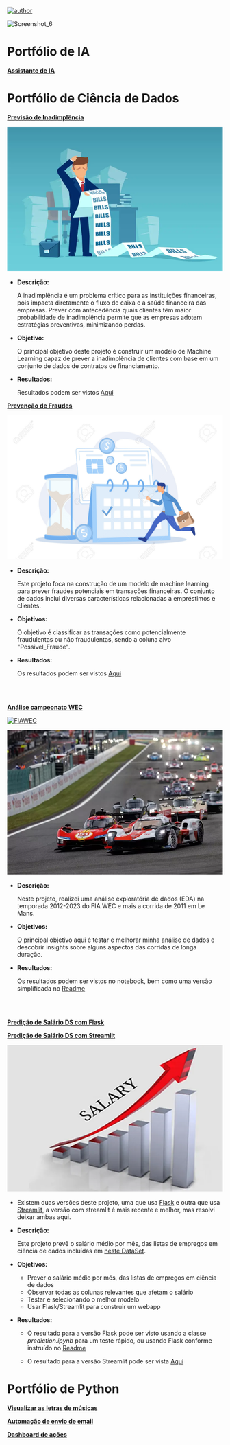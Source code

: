 [![author](https://img.shields.io/badge/author-feliperoll-purple.svg)](https://www.linkedin.com/in/felipe-roll/)

![Screenshot_6](https://github.com/FelipeLRoll/portifolio/assets/154685092/6e7bc906-62e3-4dbc-90b0-8981e897701b)

# **Portfólio de IA**

**[Assistante de IA](https://github.com/FelipeLRoll/ai_for_datasets)** 

# **Portfólio de Ciência de Dados**

**[Previsão de Inadimplência](https://github.com/FelipeLRoll/previsao-inadimplencia)**  

![](https://github.com/FelipeLRoll/previsao-inadimplencia/blob/main/imagens/inadimplencia.jpg)

- **Descrição:**
  
  A inadimplência é um problema crítico para as instituições financeiras, pois impacta diretamente o fluxo de caixa e a saúde financeira das empresas. Prever com antecedência quais clientes têm maior probabilidade de inadimplência permite que as empresas adotem estratégias preventivas, minimizando perdas.
  
- **Objetivo:**
  
  O principal objetivo deste projeto é construir um modelo de Machine Learning capaz de prever a inadimplência de clientes com base em um conjunto de dados de contratos de financiamento.
  
- **Resultados:**
  
  Resultados podem ser vistos [Aqui](https://github.com/FelipeLRoll/previsao-inadimplencia/blob/main/readmePortugues.md)


**[Prevenção de Fraudes](https://github.com/FelipeLRoll/prevencao-fraudes)**  

![](https://github.com/FelipeLRoll/prevencao-fraudes/blob/main/screenshots/fraude.png)

- **Descrição:**
  
  Este projeto foca na construção de um modelo de machine learning para prever fraudes potenciais em transações financeiras. O conjunto de dados inclui diversas características relacionadas a empréstimos e clientes.
  
- **Objetivos:**
  
  O objetivo é classificar as transações como potencialmente fraudulentas ou não fraudulentas, sendo a coluna alvo "Possivel_Fraude".
  
- **Resultados:**
  
  Os resultados podem ser vistos [Aqui](https://github.com/FelipeLRoll/previsao-inadimplencia/blob/main/readmePortugues.md)
<br>
<br>

**[Análise campeonato WEC](https://github.com/FelipeLRoll/wec-analysis)**  

[![FIAWEC](https://img.shields.io/badge/FIA_WEC-Kaggle_Dataset-blue.svg)](https://www.kaggle.com/datasets/feliperoll/fia-wec-2012-2023-le-mans-2011)

![](https://github.com/FelipeLRoll/portfolio/blob/main/images/total-energies-start-fia-w-qe117sun9vmq.png)

- **Descrição:**
  
  Neste projeto, realizei uma análise exploratória de dados (EDA) na temporada 2012-2023 do FIA WEC e mais a corrida de 2011 em Le Mans.
  
- **Objetivos:**
  
  O principal objetivo aqui é testar e melhorar minha análise de dados e descobrir insights sobre alguns aspectos das corridas de longa duração.
  
- **Resultados:**
  
  Os resultados podem ser vistos no notebook, bem como uma versão simplificada no [Readme](https://github.com/FelipeLRoll/wec-analysis/blob/main/README.md)
<br>
<br>


**[Predição de Salário DS com Flask](https://github.com/FelipeLRoll/ds_salary)**

**[Predição de Salário DS com Streamlit](https://github.com/FelipeLRoll/ds-salary-streamlit)**

![](https://github.com/FelipeLRoll/portfolio/blob/main/images/salary.png)

* Existem duas versões deste projeto, uma que usa [Flask](https://github.com/FelipeLRoll/ds_salary) e outra que usa [Streamlit](https://github.com/FelipeLRoll/ds-salary-streamlit), a versão com streamlit é mais recente e melhor, mas resolvi deixar ambas aqui.

- **Descrição:**
  
  Este projeto prevê o salário médio por mês, das listas de empregos em ciência de dados incluídas em [neste DataSet](https://www.kaggle.com/datasets/nikhilbhathi/data-scientist-salary-us-glassdoor).
  
- **Objetivos:**
  * Prever o salário médio por mês, das listas de empregos em ciência de dados
  * Observar todas as colunas relevantes que afetam o salário
  * Testar e selecionando o melhor modelo
  * Usar Flask/Streamlit para construir um webapp
  
- **Resultados:**
  
  * O resultado para a versão  Flask pode ser visto usando a classe _prediction.ipynb_ para um teste rápido, ou usando Flask conforme instruído no [Readme](https://github.com/FelipeLRoll/ds_salary/blob/main/README.md)

  * O resultado para a versão  Streamlit pode ser vista [Aqui](https://ds-salary.streamlit.app)


# **Portfólio de Python**

**[Visualizar as letras de músicas](https://github.com/FelipeLRoll/letras_de_musica)** 

**[Automação de envio de email](https://github.com/FelipeLRoll/automatizacao_de_email)** 

**[Dashboard de ações](https://github.com/FelipeLRoll/dashboard-com-streamlit)** 


  
